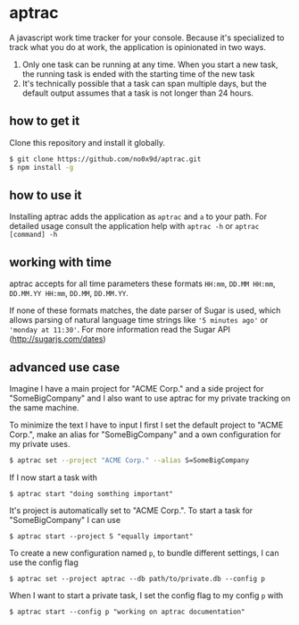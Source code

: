 # aptrac

A javascript work time tracker for your console.
Because it's specialized to track what you do at work, the application is opinionated in two ways.

1. Only one task can be running at any time. When you start a new task, the running task is ended with the starting time of the new task
2. It's technically possible that a task can span multiple days, but the default output assumes that a task is not longer than 24 hours.

## how to get it

Clone this repository and install it globally.

```sh
$ git clone https://github.com/no0x9d/aptrac.git
$ npm install -g
```

## how to use it

Installing aptrac adds the application as `aptrac` and `a` to your path.
For detailed usage consult the application help with `aptrac -h` or `aptrac [command] -h`

## working with time

aptrac accepts for all time parameters these formats `HH:mm`, `DD.MM HH:mm`, `DD.MM.YY HH:mm`, `DD.MM`, `DD.MM.YY`.

If none of these formats matches, the date parser of Sugar is used, which allows parsing of natural language time strings like `'5 minutes ago'` or `'monday at 11:30'`.
For more information read the Sugar API (http://sugarjs.com/dates)

## advanced use case

Imagine I have a main project for "ACME Corp." and a side project for "SomeBigCompany" and I also want to use aptrac for my private tracking on the same machine.

To minimize the text I have to input I first I set the default project to "ACME Corp.", make an alias for "SomeBigCompany" and a own configuration for my private uses.
```sh
$ aptrac set --project "ACME Corp." --alias S=SomeBigCompany
```

If I now start a task with 

```sg
$ aptrac start "doing somthing important"
``` 

It's project is automatically set to "ACME Corp.". To start a task for "SomeBigCompany" I can use 

```
$ aptrac start --project S "equally important"
```

To create a new configuration named `p`, to bundle different settings, I can use the config flag

```
$ aptrac set --project aptrac --db path/to/private.db --config p
```

When I want to start a private task, I set the config flag to my config `p` with

```
$ aptrac start --config p "working on aptrac documentation"
```